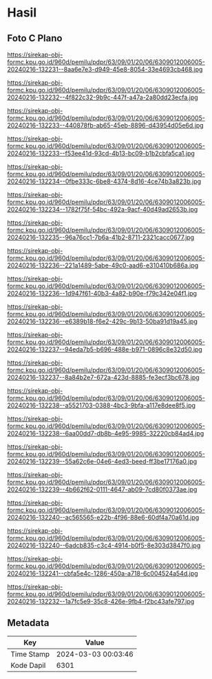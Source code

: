 # Hasil

## Foto C Plano

https://sirekap-obj-formc.kpu.go.id/960d/pemilu/pdpr/63/09/01/20/06/6309012006005-20240216-132231--8aa6e7e3-d949-45e8-8054-33e4693cb468.jpg

https://sirekap-obj-formc.kpu.go.id/960d/pemilu/pdpr/63/09/01/20/06/6309012006005-20240216-132232--4f822c32-9b9c-447f-a47a-2a80dd23ecfa.jpg

https://sirekap-obj-formc.kpu.go.id/960d/pemilu/pdpr/63/09/01/20/06/6309012006005-20240216-132233--440878fb-ab65-45eb-8896-d43954d05e6d.jpg

https://sirekap-obj-formc.kpu.go.id/960d/pemilu/pdpr/63/09/01/20/06/6309012006005-20240216-132233--f53ee41d-93cd-4b13-bc09-b1b2cbfa5ca1.jpg

https://sirekap-obj-formc.kpu.go.id/960d/pemilu/pdpr/63/09/01/20/06/6309012006005-20240216-132234--0fbe333c-6be8-4374-8d16-4ce74b3a823b.jpg

https://sirekap-obj-formc.kpu.go.id/960d/pemilu/pdpr/63/09/01/20/06/6309012006005-20240216-132234--1782f75f-54bc-492a-9acf-40d49ad2653b.jpg

https://sirekap-obj-formc.kpu.go.id/960d/pemilu/pdpr/63/09/01/20/06/6309012006005-20240216-132235--96a76cc1-7b6a-41b2-8711-2321cacc0677.jpg

https://sirekap-obj-formc.kpu.go.id/960d/pemilu/pdpr/63/09/01/20/06/6309012006005-20240216-132236--221a1489-5abe-49c0-aad6-e310410b686a.jpg

https://sirekap-obj-formc.kpu.go.id/960d/pemilu/pdpr/63/09/01/20/06/6309012006005-20240216-132236--1d947f61-40b3-4a82-b90e-f79c342e04f1.jpg

https://sirekap-obj-formc.kpu.go.id/960d/pemilu/pdpr/63/09/01/20/06/6309012006005-20240216-132236--e6389b18-f6e2-429c-9b13-50ba91d19a45.jpg

https://sirekap-obj-formc.kpu.go.id/960d/pemilu/pdpr/63/09/01/20/06/6309012006005-20240216-132237--94eda7b5-b696-488e-b971-0896c8e32d50.jpg

https://sirekap-obj-formc.kpu.go.id/960d/pemilu/pdpr/63/09/01/20/06/6309012006005-20240216-132237--8a84b2e7-672a-423d-8885-fe3ecf3bc678.jpg

https://sirekap-obj-formc.kpu.go.id/960d/pemilu/pdpr/63/09/01/20/06/6309012006005-20240216-132238--a5521703-0388-4bc3-9bfa-a117e8dee8f5.jpg

https://sirekap-obj-formc.kpu.go.id/960d/pemilu/pdpr/63/09/01/20/06/6309012006005-20240216-132238--6aa00dd7-db8b-4e95-9985-32220cb84ad4.jpg

https://sirekap-obj-formc.kpu.go.id/960d/pemilu/pdpr/63/09/01/20/06/6309012006005-20240216-132239--55a62c6e-04e6-4ed3-beed-ff3be17176a0.jpg

https://sirekap-obj-formc.kpu.go.id/960d/pemilu/pdpr/63/09/01/20/06/6309012006005-20240216-132239--4b662f62-0111-4647-ab09-7cd80f0373ae.jpg

https://sirekap-obj-formc.kpu.go.id/960d/pemilu/pdpr/63/09/01/20/06/6309012006005-20240216-132240--ac565565-e22b-4f96-88e6-60df4a70a61d.jpg

https://sirekap-obj-formc.kpu.go.id/960d/pemilu/pdpr/63/09/01/20/06/6309012006005-20240216-132240--6adcb835-c3c4-4914-b0f5-8e303d3847f0.jpg

https://sirekap-obj-formc.kpu.go.id/960d/pemilu/pdpr/63/09/01/20/06/6309012006005-20240216-132241--cbfa5e4c-1286-450a-a718-6c004524a54d.jpg

https://sirekap-obj-formc.kpu.go.id/960d/pemilu/pdpr/63/09/01/20/06/6309012006005-20240216-132232--1a7fc5e9-35c8-426e-9fb4-f2bc43afe797.jpg


## Metadata

| Key        | Value               |
| ---------- | ------------------- |
| Time Stamp | 2024-03-03 00:03:46 |
| Kode Dapil | 6301                |



